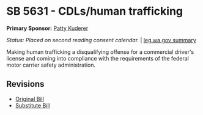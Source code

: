 # SB 5631 - CDLs/human trafficking
**Primary Sponsor:** [Patty Kuderer](/person/leg/patty.kuderer.md)

*Status: Placed on second reading consent calendar.* | [leg.wa.gov summary](https://app.leg.wa.gov/billsummary?BillNumber=5631&Year=2021)

Making human trafficking a disqualifying offense for a commercial driver's license and coming into compliance with the requirements of the federal motor carrier safety administration.

## Revisions
* [Original Bill](1/)
* [Substitute Bill](S/)